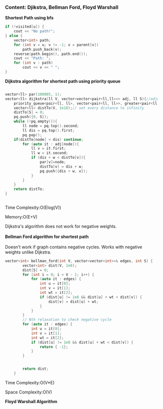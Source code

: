 ### Content: Djikstra, Bellman Ford, Floyd Warshall
**Shortest Path using bfs**
```cpp
if (!visited[u]) {
    cout << "No path!";
} else {
    vector<int> path;
    for (int v = u; v != -1; v = parent[v])
        path.push_back(v);
    reverse(path.begin(), path.end());
    cout << "Path: ";
    for (int v : path)
        cout << v << " ";
}

```

**Dijkstra algorithm for shortest path using priority queue**
```cpp

vector<ll> par(100005, 1);
vector<ll> dijkstra(ll V, vector<vector<pair<ll,ll>>> adj, ll S){//adjacency list contains the vertices that are connected along with the weight
    priority_queue<pair<ll, ll>, vector<pair<ll, ll>>, greater<pair<ll, ll>>> pq;
    vector<ll> distTo(V, 1e18);// set every distance to infinity
    distTo[S] = 0;
    pq.push({0, S});
    while (!pq.empty()){
        ll node = pq.top().second;
        ll dis = pq.top().first;
        pq.pop();
	if(distTo[node] < dis) continue;
        for (auto it : adj[node]){
            ll v = it.first;
            ll w = it.second;
            if (dis + w < distTo[v]){
                par[v]=node;
                distTo[v] = dis + w;
                pq.push({dis + w, v});
            }
        }
    }
    return distTo;
}
    
```
Time Complexity:O(Elog(V))

Memory:O(E+V)

Dijkstra's algorithm does not work for negative weights. 
<br><br>
**Bellman Ford algorithm for shortest path**
<br><br>
Doesn't work if graph contains negative cycles.
Works with negative weights unlike Dijkstra.
```cpp
vector<int> bellman_ford(int V, vector<vector<int>>& edges, int S) {
		vector<int> dist(V, 1e8);
		dist[S] = 0;
		for (int i = 0; i < V - 1; i++) {
			for (auto it : edges) {
				int u = it[0];
				int v = it[1];
				int wt = it[2];
				if (dist[u] != 1e8 && dist[u] + wt < dist[v]) {
					dist[v] = dist[u] + wt;
				}
			}
		}
		// Nth relaxation to check negative cycle
		for (auto it : edges) {
			int u = it[0];
			int v = it[1];
			int wt = it[2];
			if (dist[u] != 1e8 && dist[u] + wt < dist[v]) {
				return { -1};
			}
		}


		return dist;
	}
```
Time Complexity:O(V*E)

Space Complexity:O(V)<br>

**Floyd Warshall Algorithm**
